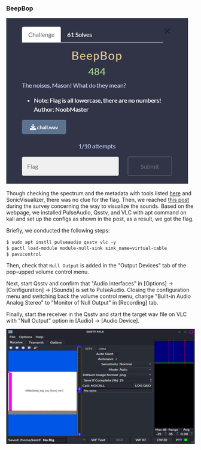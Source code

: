 ### BeepBop

![BeepBop](https://github.com/Hed6eH0g/ctf/blob/main/2023/n00bzctf/forensics/beepbop/beepbop_0.png)

Though checking the spectrum and the metadata with tools listed [here](https://0xrick.github.io/lists/stego) and SonicVisualizer, there was no clue for the flag.
Then, we reached [this post](https://www.chonky.net/hamradio/decoding-sstv-from-a-file-on-a-linux-system) during the survey concerning the way to visualize the sounds.
Based on the webpage, we installed PulseAudio, Qsstv, and VLC with apt command on kali and set up the configs as shown in the post, as a result, we got the flag.

Briefly, we conducted the following steps:
```
$ sudo apt instll pulseaudio qsstv vlc -y
$ pactl load-module module-null-sink sink_name=virtual-cable
$ pavucontrol
```
Then, check that `Null Output` is added in the "Output Devices" tab of the pop-upped volume control menu.

Next, start Qsstv and confirm that "Audio interfaces" in [Options] -> [Configuration] -> [Sounds] is set to PulseAudio.
Closing the configuration menu and switching back the volume control menu, change "Built-in Audio Analog Stereo" to "Monitor of Null Output" in [Recording] tab. 

Finally, start the receiver in the Qsstv and start the target wav file on VLC with "Null Output" option in [Audio] -> [Audio Device].

![flag](https://github.com/Hed6eH0g/ctf/blob/main/2023/n00bzctf/forensics/beepbop/beepbop_flag.png)